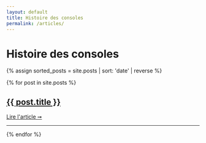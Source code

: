 ```yaml
---
layout: default
title: Histoire des consoles
permalink: /articles/
---
```

<h1>
  Histoire des consoles
</h1>

{% assign sorted_posts = site.posts | sort: 'date' | reverse %}

{% for post in site.posts %}
<article class="blog-item">
  <h2>
    <a href="{{post.url | relative_url}}"> {{ post.title }} </a>
  </h2>
  <a href="{{post.url | relative_url}}"> Lire l'article ➞ </a>
</article>
<hr />
{% endfor %}
